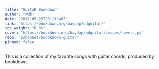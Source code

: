 ```yaml
---
title: "GuitaR Bookdown"
author: "大鹏"
date: "2017-05-25T20:11:40Z"
link: "https://bookdown.org/baydap/bdguitar/"
toc_weight: "0.3%"
cover: "https://bookdown.org/baydap/bdguitar/images/cover.jpg"
repo: "pzhaonet/boookdown-guitar"
pinned: false
---
```


This is a collection of my favorite songs with guitar chords, produced by bookdown.
